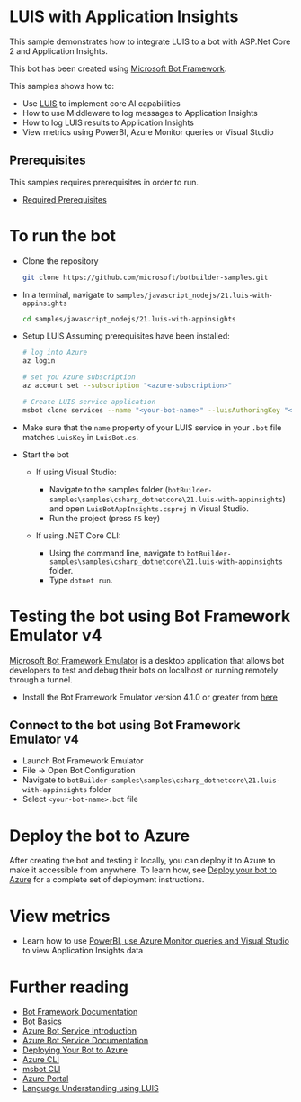 ﻿# LUIS with Application Insights
This sample demonstrates how to integrate LUIS to a bot with ASP.Net Core 2 and
Application Insights.

This bot has been created using [Microsoft Bot Framework][1].

This samples shows how to:
- Use [LUIS][11] to implement core AI capabilities
- How to use Middleware to log messages to Application Insights
- How to log LUIS results to Application Insights
- View metrics using PowerBI, Azure Monitor queries or Visual Studio


## Prerequisites
This samples requires prerequisites in order to run.
- [Required Prerequisites][41]

# To run the bot
- Clone the repository
    ```bash
    git clone https://github.com/microsoft/botbuilder-samples.git
    ```
- In a terminal, navigate to `samples/javascript_nodejs/21.luis-with-appinsights`
    ```bash
    cd samples/javascript_nodejs/21.luis-with-appinsights
    ```
- Setup LUIS
    Assuming prerequisites have been installed:
    ```bash
    # log into Azure
    az login
    ```
    ```bash
    # set you Azure subscription
    az account set --subscription "<azure-subscription>"
    ```
    ```bash
    # Create LUIS service application
    msbot clone services --name "<your-bot-name>" --luisAuthoringKey "<luis-authoring-key>" --location <azure region like eastus, westus, westus2 etc.> --folder "DeploymentScripts/MsbotClone" --verbose
    ```
- Make sure that the `name` property of your LUIS service in your `.bot` file matches `LuisKey`  in `LuisBot.cs`.

- Start the bot
   - If using Visual Studio:
      - Navigate to the samples folder (`botBuilder-samples\samples\csharp_dotnetcore\21.luis-with-appinsights`) and open `LuisBotAppInsights.csproj` in Visual Studio.
      - Run the project (press `F5` key)

   - If using .NET Core CLI:
      - Using the command line, navigate to `botBuilder-samples\samples\csharp_dotnetcore\21.luis-with-appinsights` folder.
      - Type `dotnet run`.

# Testing the bot using Bot Framework Emulator **v4**
[Microsoft Bot Framework Emulator][5] is a desktop application that allows bot developers to test and debug their bots on localhost or running remotely through a tunnel.

- Install the Bot Framework Emulator version 4.1.0 or greater from [here][6]

## Connect to the bot using Bot Framework Emulator **v4**
- Launch Bot Framework Emulator
- File -> Open Bot Configuration
- Navigate to `botBuilder-samples\samples\csharp_dotnetcore\21.luis-with-appinsights` folder
- Select `<your-bot-name>.bot` file

# Deploy the bot to Azure
After creating the bot and testing it locally, you can deploy it to Azure to make it accessible from anywhere.
To learn how, see [Deploy your bot to Azure][40] for a complete set of deployment instructions.

# View metrics
- Learn how to use [PowerBI, use Azure Monitor queries and Visual Studio][42] to view Application Insights data



# Further reading
- [Bot Framework Documentation][20]
- [Bot Basics][32]
- [Azure Bot Service Introduction][21]
- [Azure Bot Service Documentation][22]
- [Deploying Your Bot to Azure][40]
- [Azure CLI][7]
- [msbot CLI][9]
- [Azure Portal][10]
- [Language Understanding using LUIS][11]


[1]: https://dev.botframework.com
[5]: https://github.com/microsoft/botframework-emulator
[6]: https://github.com/Microsoft/BotFramework-Emulator/releases
[7]: https://docs.microsoft.com/cli/azure/?view=azure-cli-latest
[8]: https://docs.microsoft.com/cli/azure/install-azure-cli?view=azure-cli-latest
[9]: https://github.com/Microsoft/botbuilder-tools/tree/master/packages/MSBot
[10]: https://portal.azure.com
[11]: https://www.luis.ai
[20]: https://docs.botframework.com
[21]: https://docs.microsoft.com/azure/bot-service/bot-service-overview-introduction?view=azure-bot-service-4.0
[22]: https://docs.microsoft.com/azure/bot-service/?view=azure-bot-service-4.0
[32]: https://docs.microsoft.com/azure/bot-service/bot-builder-basics?view=azure-bot-service-4.0
[40]: https://aka.ms/azuredeployment
[41]: ./PREREQUISITES.md
[42]: https://aka.ms/botPowerBiTemplate